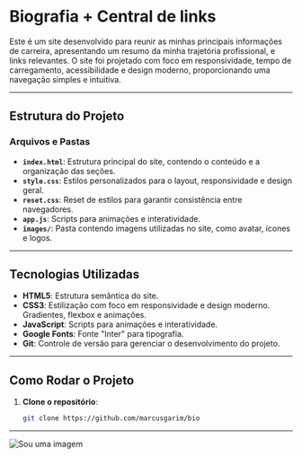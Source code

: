 # **Biografia + Central de links**

Este é um site desenvolvido para reunir as minhas principais informações de carreira, apresentando um resumo da minha trajetória profissional, e links relevantes. O site foi projetado com foco em responsividade, tempo de carregamento, acessibilidade e design moderno, proporcionando uma navegação simples e intuitiva.

---

## **Estrutura do Projeto**

### **Arquivos e Pastas**
- **`index.html`**: Estrutura principal do site, contendo o conteúdo e a organização das seções.
- **`style.css`**: Estilos personalizados para o layout, responsividade e design geral.
- **`reset.css`**: Reset de estilos para garantir consistência entre navegadores.
- **`app.js`**: Scripts para animações e interatividade.
- **`images/`**: Pasta contendo imagens utilizadas no site, como avatar, ícones e logos.

---


## **Tecnologias Utilizadas**

- **HTML5**: Estrutura semântica do site.
- **CSS3**: Estilização com foco em responsividade e design moderno. Gradientes, flexbox e animações.
- **JavaScript**: Scripts para animações e interatividade.
- **Google Fonts**: Fonte "Inter" para tipografia.
- **Git**: Controle de versão para gerenciar o desenvolvimento do projeto.

---

## **Como Rodar o Projeto**

1. **Clone o repositório**:
   ```bash
   git clone https://github.com/marcusgarim/bio
---

![Sou uma imagem](/images/Asset.png)
